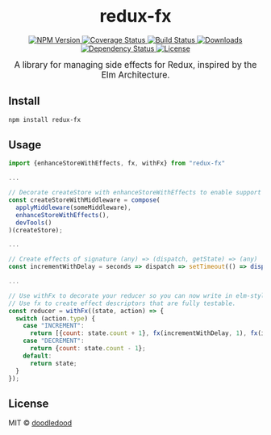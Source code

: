 <big><h1 align="center">redux-fx</h1></big>

<p align="center">
  <a href="https://npmjs.org/package/redux-fx">
    <img src="https://img.shields.io/npm/v/redux-fx.svg?style=flat-square"
         alt="NPM Version">
  </a>

  <a href="https://coveralls.io/r/doodledood/redux-fx">
    <img src="https://img.shields.io/coveralls/doodledood/redux-fx.svg?style=flat-square"
         alt="Coverage Status">
  </a>

  <a href="https://travis-ci.org/doodledood/redux-fx">
    <img src="https://img.shields.io/travis/doodledood/redux-fx.svg?style=flat-square"
         alt="Build Status">
  </a>

  <a href="https://npmjs.org/package/redux-fx">
    <img src="http://img.shields.io/npm/dm/redux-fx.svg?style=flat-square"
         alt="Downloads">
  </a>

  <a href="https://david-dm.org/doodledood/redux-fx.svg">
    <img src="https://david-dm.org/doodledood/redux-fx.svg?style=flat-square"
         alt="Dependency Status">
  </a>

  <a href="https://github.com/doodledood/redux-fx/blob/master/LICENSE">
    <img src="https://img.shields.io/npm/l/redux-fx.svg?style=flat-square"
         alt="License">
  </a>
</p>

<p align="center"><big>
A library for managing side effects for Redux, inspired by the Elm Architecture.
</big></p>


## Install

```sh
npm install redux-fx
```

## Usage

```js
import {enhanceStoreWithEffects, fx, withFx} from "redux-fx"

...

// Decorate createStore with enhanceStoreWithEffects to enable support for effects
const createStoreWithMiddleware = compose(
  applyMiddleware(someMiddleware),
  enhanceStoreWithEffects(),
  devTools()
)(createStore);

...

// Create effects of signature (any) => (dispatch, getState) => (any)
const incrementWithDelay = seconds => dispatch => setTimeout(() => dispatch({type: "INCREMENT"}), seconds * 1000);

...

// Use withFx to decorate your reducer so you can now write in elm-style.
// Use fx to create effect descriptors that are fully testable.
const reducer = withFx((state, action) => {
  switch (action.type) {
    case "INCREMENT":
      return [{count: state.count + 1}, fx(incrementWithDelay, 1), fx(incrementWithDelay, 2)];
    case "DECREMENT":
      return {count: state.count - 1};
    default:
      return state;
  }
});

```

## License

MIT © [doodledood](http://github.com/doodledood)

[npm-url]: https://npmjs.org/package/redux-fx
[npm-image]: https://img.shields.io/npm/v/redux-fx.svg?style=flat-square

[travis-url]: https://travis-ci.org/doodledood/redux-fx
[travis-image]: https://img.shields.io/travis/doodledood/redux-fx.svg?style=flat-square

[coveralls-url]: https://coveralls.io/r/doodledood/redux-fx
[coveralls-image]: https://img.shields.io/coveralls/doodledood/redux-fx.svg?style=flat-square

[depstat-url]: https://david-dm.org/doodledood/redux-fx
[depstat-image]: https://david-dm.org/doodledood/redux-fx.svg?style=flat-square

[download-badge]: http://img.shields.io/npm/dm/redux-fx.svg?style=flat-square
